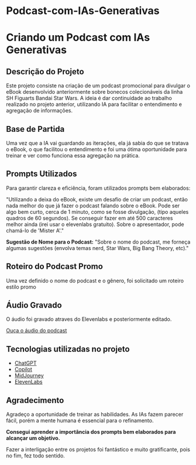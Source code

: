# Podcast-com-IAs-Generativas

# Criando um Podcast com IAs Generativas

## Descrição do Projeto
Este projeto consiste na criação de um podcast promocional para divulgar o eBook desenvolvido anteriormente sobre bonecos colecionáveis da linha SH Figuarts Bandai Star Wars. A ideia é dar continuidade ao trabalho realizado no projeto anterior, utilizando IA para facilitar o entendimento e agregação de informações.

## Base de Partida
Uma vez que a IA vai guardando as iterações, ela já sabia do que se tratava o eBook, o que facilitou o entendimento e foi uma ótima oportunidade para treinar e ver como funciona essa agregação na prática.

## Prompts Utilizados
Para garantir clareza e eficiência, foram utilizados prompts bem elaborados:

"Utilizando a deixa do eBook, existe um desafio de criar um podcast, então nada melhor do que já fazer o podcast falando sobre o eBook. Pode ser algo bem curto, cerca de 1 minuto, como se fosse divulgação, (tipo aqueles quadros de 60 segundos). Se conseguir fazer em até 500 caracteres melhor ainda (irei usar o elevenlabs gratuito). Sobre o apresentador, pode chamá-lo de 'Mister A'."

 **Sugestão de Nome para o Podcast:**
 "Sobre o nome do podcast, me forneça algumas sugestões (envolva temas nerd, Star Wars, Big Bang Theory, etc)."

 ## Roteiro do Podcast Promo
Uma vez definido o nome do podcast e o gênero, foi solicitado um roteiro estilo promo



## Áudio Gravado

O áudio foi gravado atraves do Elevenlabs e posteriormente editado.

[Ouça o áudio do podcast](https://github.com/Andy-IA/Podcast-com-IAs-Generativas/blob/main/audio%20desafio%20podcast.m4a)

## Tecnologias utilizadas no projeto

- [ChatGPT](https://chat.openai.com/)
- [Copilot](https://copilot.microsoft.com/)
- [MidJourney](https://www.midjourney.com/app/)
- [ElevenLabs](https://beta.elevenlabs.io/)



## Agradecimento
Agradeço a oportunidade de treinar as habilidades. As IAs fazem parecer fácil, porém a mente humana é essencial para o refinamento. 

**Consegui aprender a importância dos prompts bem elaborados para alcançar um objetivo.**

Fazer a interligação entre os projetos foi fantástico e muito gratificante, pois no fim, fez todo sentido.

